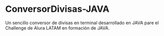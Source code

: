 # ConversorDivisas-JAVA
Un sencillo conversor de divisas en terminal desarrollado en JAVA pare el Challenge de Alura LATAM en formación de JAVA.
